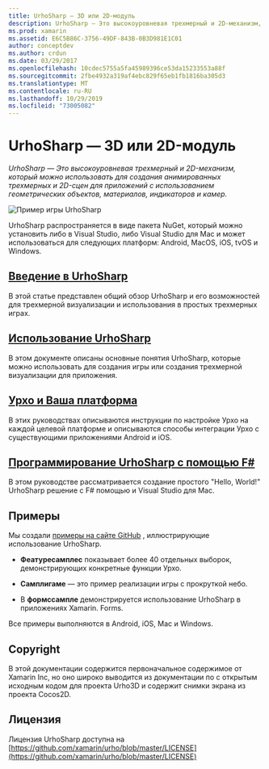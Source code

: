 ```yaml
---
title: UrhoSharp — 3D или 2D-модуль
description: UrhoSharp — Это высокоуровневая трехмерный и 2D-механизм, который можно использовать для создания анимированных трехмерных и 2D-сцен для приложений с использованием геометрических объектов, материалов, индикаторов и камер.
ms.prod: xamarin
ms.assetid: E6C5B86C-3756-49DF-843B-0B3D981E1C01
author: conceptdev
ms.author: crdun
ms.date: 03/29/2017
ms.openlocfilehash: 10cdec5755a5fa45989396ce53da15233553a88f
ms.sourcegitcommit: 2fbe4932a319af4ebc829f65eb1fb1816ba305d3
ms.translationtype: MT
ms.contentlocale: ru-RU
ms.lasthandoff: 10/29/2019
ms.locfileid: "73005082"
---
```

# <a name="urhosharp---3d2d-engine"></a>UrhoSharp — 3D или 2D-модуль

_UrhoSharp — Это высокоуровневая трехмерный и 2D-механизм, который можно использовать для создания анимированных трехмерных и 2D-сцен для приложений с использованием геометрических объектов, материалов, индикаторов и камер._

![Пример игры UrhoSharp](images/video.gif)

UrhoSharp распространяется в виде пакета NuGet, который можно установить либо в Visual Studio, либо Visual Studio для Mac и может использоваться для следующих платформ: Android, MacOS, iOS, tvOS и Windows.

## <a name="introduction-to-urhosharpgraphics-gamesurhosharpintroductionmd"></a>[Введение в UrhoSharp](~/graphics-games/urhosharp/introduction.md)

В этой статье представлен общий обзор UrhoSharp и его возможностей для трехмерной визуализации и использования в простых трехмерных играх.

## <a name="using-urhosharpgraphics-gamesurhosharpusingmd"></a>[Использование UrhoSharp](~/graphics-games/urhosharp/using.md)

В этом документе описаны основные понятия UrhoSharp, которые можно использовать для создания игры или создания трехмерной визуализации для приложения.

## <a name="urho-and-your-platformgraphics-gamesurhosharpplatformindexmd"></a>[Урхо и Ваша платформа](~/graphics-games/urhosharp/platform/index.md)

В этих руководствах описываются инструкции по настройке Урхо на каждой целевой платформе и описываются способы интеграции Урхо с существующими приложениями Android и iOS.

## <a name="programming-urhosharp-with-fgraphics-gamesurhosharpfsharpmd"></a>[Программирование UrhoSharp с помощью F#](~/graphics-games/urhosharp/fsharp.md)

В этом руководстве рассматривается создание простого "Hello, World!" UrhoSharp решение с F# помощью и Visual Studio для Mac.

## <a name="samples"></a>Примеры

Мы создали [примеры на сайте GitHub](https://github.com/xamarin/urho-samples) , иллюстрирующие использование UrhoSharp.

- **Феатуресамплес** показывает более 40 отдельных выборок, демонстрирующих конкретные функции Урхо.

- **Самплигаме** — это пример реализации игры с прокруткой небо.

- В **формссампле** демонстрируется использование UrhoSharp в приложениях Xamarin. Forms.

Все примеры выполняются в Android, iOS, Mac и Windows.

## <a name="copyright"></a>Copyright

В этой документации содержится первоначальное содержимое от Xamarin Inc, но оно широко выводится из документации по с открытым исходным кодом для проекта Urho3D и содержит снимки экрана из проекта Cocos2D.

## <a name="license"></a>Лицензия

Лицензия UrhoSharp доступна на [https://github.com/xamarin/urho/blob/master/LICENSE](https://github.com/xamarin/urho/blob/master/LICENSE)
